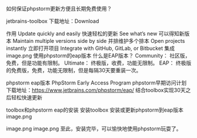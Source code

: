 
如何保证phpstorm更新方便且长期免费使用？

jetbrains-toolbox
下载地址：Download

作用
Update quickly and easily 快速轻松的更新
See what’s new 可以得知新版本
Maintain multiple versions side by side 并排维护多个排本
Open projects instantly 立即打开项目
Integrate with GitHub, GitLab, or Bitbucket 集成
image.png
使用phpstorm的eap版本
什么是EAP版本？
Community：
社区版，免费，但是功能有限制。
Ultimate：
终极版，收费，功能无限制。
EAP：
终极版的免费版，免费，功能无限制，但是每隔30天要重装一次。

phpstorm eap版本
PhpStorm Early Access Program phpstorm早期访问计划
下载地址：https://www.jetbrains.com/phpstorm/eap/
结合toolbox实现30天之后轻松快速更新

toolbox和phpstorm eap的安装
安装toolbox
安装或更新phpstorm到eap版本
image.png

image.png
image.png
至此，安装完毕，可以愉快地使用phpstorm玩耍了。
